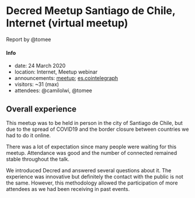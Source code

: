 # Decred Meetup Santiago de Chile, Internet (virtual meetup)

Report by @tomee

#### Info

- date: 24 March 2020
- location: Internet, Meetup webinar
- announcements: [meetup](http://meetu.ps/e/HNTsq/Gq1Hk/a); [es.cointelegraph](https://es.cointelegraph.com/news/they-will-hold-a-meeting-on-decred-and-governance-in-blockchain-in-chile)
- visitors: ~31 (max)
- attendees: @camilolwi, @tomee

## Overall experience

This meetup was to be held in person in the city of Santiago de Chile, but due to the spread of COVID19 and the border closure between countries we had to do it online.

There was a lot of expectation since many people were waiting for this meetup. Attendance was good and the number of connected remained stable throughout the talk.

We introduced Decred and answered several questions about it. The experience was innovative but definitely the contact with the public is not the same. However, this methodology allowed the participation of more attendees as we had been receiving in past events.
